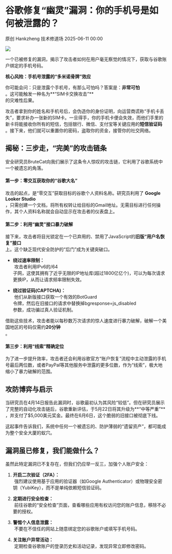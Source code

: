 #  谷歌修复“幽灵”漏洞：你的手机号是如何被泄露的？  
原创 Hankzheng  技术修道场   2025-06-11 00:00  
  
![](https://mmbiz.qpic.cn/sz_mmbiz_png/wWBwsDOJT49CHeDicUg9aicUZTENsAzjKib3gsXXVJGM59wCS99h45bibUibZNUErfIUicj2I7JP79Rwak5UVBbS6iayQ/640?wx_fmt=png&from=appmsg "")  
  
一个已被修复的漏洞，揭示了攻击者如何在用户毫无察觉的情况下，获取与谷歌账户绑定的手机号码。  
  
**核心风险：手机号泄露的“多米诺骨牌”效应**  
  
你可能会问：只是泄露个手机号，有那么可怕吗？答案是：**非常可怕**  
。这可能触发一种名为**“SIM卡交换攻击”**  
的灾难性后果。  
  
攻击者拿到你的姓名和手机号后，会伪造你的身份证明，向运营商谎称“手机卡丢失”，要求补办一张新的SIM卡。一旦得手，你的手机卡便会失效，而他们手里的新卡将能接收你所有的短信，包括银行、微信、支付宝等关键应用的**短信验证码**  
。接下来，他们就可以重置你的密码，盗取你的资金，接管你的社交网络。  
## 揭秘：三步走，“完美”的攻击链条  
  
安全研究员BruteCat向我们展示了这条令人惊叹的攻击链，它利用了谷歌系统中一个被遗忘的角落。  
#### 第一步：零交互获取你的“谷歌大名”  
  
攻击的起点，是“零交互”获取目标的谷歌个人资料名称。研究员利用了 **Google Looker Studio**  
，只需创建一个文档，将所有权转让给目标的Gmail地址。无需目标进行任何操作，其个人资料名称就会自动显示在攻击者的仪表盘上。  
#### 第二步：利用“幽灵”接口暴力破解  
  
接下来，攻击者将目光锁定在一个已弃用的、禁用了JavaScript的**旧版“用户名恢复”接口**  
上。这个缺乏现代安全防护的“后门”成为关键突破口。  
- **绕过速率限制：**  
 攻击者利用IPv6的/64  
子网，这使其拥有了近乎无限的IP地址库(超过1800亿亿个)，可以为每次请求更换IP，从而让请求频率限制失效。  
  
- **绕过验证码(CAPTCHA)：**  
 他们从新版接口获取一个有效的BotGuard  
令牌，然后在旧接口的请求中替换掉bgresponse=js_disabled  
参数，成功骗过真人验证机制。  
  
借助这些技术，攻击者能以每秒数万次请求的惊人速度进行暴力破解，破解一个美国地区的号码仅需约**20分钟**  
。  
#### 第三步：利用“线索”精确定位  
  
为了进一步提升效率，攻击者还会利用谷歌官方“账户恢复”流程中主动泄露的手机号最后两位数，或者PayPal等其他服务中泄露的更多位数，作为“线索”，极大地缩小了暴力破解的范围。  
## 攻防博弈与启示  
  
当研究员在4月14日报告此漏洞时，谷歌最初认为其风险“较低”。但在研究员展示了完整的自动化攻击链后，谷歌重新评估，于5月22日将其升级为**“中等严重”**  
，并支付了$5,000美元奖金。最终在6月6日，这个脆弱的旧接口被彻底下线。  
  
这起事件告诉我们，系统中任何一个被遗忘的、防护薄弱的“遗留资产”，都可能成为整个安全大厦的蚁穴。  
## 漏洞虽已修复，我们能做什么？  
  
虽然此特定漏洞已不复存在，但我们仍应举一反三，加强个人账户安全：  
1. **开启二次验证（2FA）：**  
 强烈建议使用基于应用的验证器（如Google Authenticator）或物理安全密钥（YubiKey），而不是单纯依赖短信验证码。  
  
1. **定期进行安全检查：**  
 前往谷歌的“安全检查”页面，查看哪些应用有权访问您的账户信息，移除不必要的授权。  
  
1. **警惕个人信息泄露：**  
 不要在不信任的网站上随意绑定您的谷歌账户或填写手机号码。  
  
1. **关注账户异常活动：**  
 定期检查谷歌账户的登录历史和活动记录，发现异常立即修改密码。  
  
